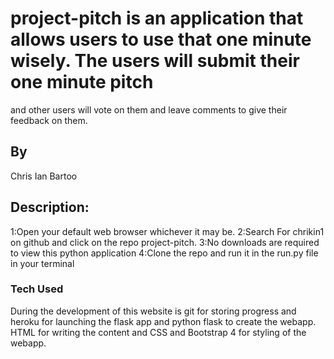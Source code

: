 # project-pitch is an application that allows users to use that one minute wisely. The users will submit their one minute pitch
 and other users will vote on them and leave comments to give their feedback on them.
## By
Chris Ian Bartoo
## Description:
1:Open your default web browser whichever it may be.
2:Search For chrikin1 on github and click on the repo project-pitch. 
3:No downloads are required to view this python application
4:Clone the repo and run it in  the run.py file in your terminal
### Tech Used
During the development of this website is git for storing progress and heroku for launching the flask app and python flask to create the webapp. HTML for writing the content and CSS and Bootstrap 4 for styling of the webapp.
